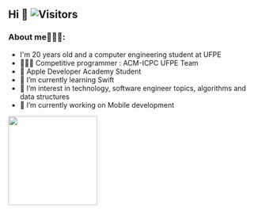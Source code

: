## Hi 👋 ![Visitors](https://visitor-badge.glitch.me/badge?page_id=mateuseap.mateuseap)

<!--
**jpcm2/jpcm2** is a ✨ _special_ ✨ repository because its `README.md` (this file) appears on your GitHub profile.

Here are some ideas to get you started:

- 🔭 I’m currently working on ...
- 🌱 I’m currently learning ...
- 👯 I’m looking to collaborate on ...
- 🤔 I’m looking for help with ...
- 💬 Ask me about ...
- 📫 How to reach me: ...
- 😄 Pronouns: ...
- ⚡ Fun fact: ...
-->

### About me👨🏻‍💻:

- I'm 20 years old and a computer engineering student at UFPE
- 👨🏻‍💻 Competitive programmer : ACM-ICPC UFPE Team
- 🍎 Apple Developer Academy Student
- 🌱 I’m currently learning Swift
- 💬 I’m interest in technology, software engineer topics, algorithms and data structures
- 🔭 I’m currently working on Mobile development

<div>
  <img height="180em" src="https://github-readme-stats.vercel.app/api?username=jpcm2&theme=dracula&show_icons=true&count_private=true"/>
</div>

## 

## 

